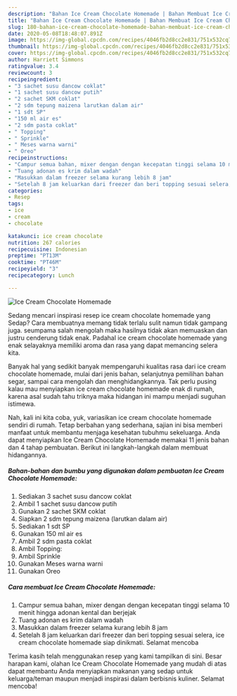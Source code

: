 ```yaml
---
description: "Bahan Ice Cream Chocolate Homemade | Bahan Membuat Ice Cream Chocolate Homemade Yang Lezat Sekali"
title: "Bahan Ice Cream Chocolate Homemade | Bahan Membuat Ice Cream Chocolate Homemade Yang Lezat Sekali"
slug: 180-bahan-ice-cream-chocolate-homemade-bahan-membuat-ice-cream-chocolate-homemade-yang-lezat-sekali
date: 2020-05-08T18:48:07.891Z
image: https://img-global.cpcdn.com/recipes/4046fb2d8cc2e831/751x532cq70/ice-cream-chocolate-homemade-foto-resep-utama.jpg
thumbnail: https://img-global.cpcdn.com/recipes/4046fb2d8cc2e831/751x532cq70/ice-cream-chocolate-homemade-foto-resep-utama.jpg
cover: https://img-global.cpcdn.com/recipes/4046fb2d8cc2e831/751x532cq70/ice-cream-chocolate-homemade-foto-resep-utama.jpg
author: Harriett Simmons
ratingvalue: 3.4
reviewcount: 3
recipeingredient:
- "3 sachet susu dancow coklat"
- "1 sachet susu dancow putih"
- "2 sachet SKM coklat"
- "2 sdm tepung maizena larutkan dalam air"
- "1 sdt SP"
- "150 ml air es"
- "2 sdm pasta coklat"
- " Topping"
- " Sprinkle"
- " Meses warna warni"
- " Oreo"
recipeinstructions:
- "Campur semua bahan, mixer dengan dengan kecepatan tinggi selama 10 menit hingga adonan kental dan berjejak"
- "Tuang adonan es krim dalam wadah"
- "Masukkan dalam freezer selama kurang lebih 8 jam"
- "Setelah 8 jam keluarkan dari freezer dan beri topping sesuai selera, ice cream chocolate homemade siap dinikmati. Selamat mencoba"
categories:
- Resep
tags:
- ice
- cream
- chocolate

katakunci: ice cream chocolate 
nutrition: 267 calories
recipecuisine: Indonesian
preptime: "PT13M"
cooktime: "PT46M"
recipeyield: "3"
recipecategory: Lunch

---
```



![Ice Cream Chocolate Homemade](https://img-global.cpcdn.com/recipes/4046fb2d8cc2e831/751x532cq70/ice-cream-chocolate-homemade-foto-resep-utama.jpg)

Sedang mencari inspirasi resep ice cream chocolate homemade yang Sedap? Cara membuatnya memang tidak terlalu sulit namun tidak gampang juga. seumpama salah mengolah maka hasilnya tidak akan memuaskan dan justru cenderung tidak enak. Padahal ice cream chocolate homemade yang enak selayaknya memiliki aroma dan rasa yang dapat memancing selera kita.

Banyak hal yang sedikit banyak mempengaruhi kualitas rasa dari ice cream chocolate homemade, mulai dari jenis bahan, selanjutnya pemilihan bahan segar, sampai cara mengolah dan menghidangkannya. Tak perlu pusing kalau mau menyiapkan ice cream chocolate homemade enak di rumah, karena asal sudah tahu triknya maka hidangan ini mampu menjadi suguhan istimewa.




Nah, kali ini kita coba, yuk, variasikan ice cream chocolate homemade sendiri di rumah. Tetap berbahan yang sederhana, sajian ini bisa memberi manfaat untuk membantu menjaga kesehatan tubuhmu sekeluarga. Anda dapat menyiapkan Ice Cream Chocolate Homemade memakai 11 jenis bahan dan 4 tahap pembuatan. Berikut ini langkah-langkah dalam membuat hidangannya.

<!--inarticleads1-->

##### Bahan-bahan dan bumbu yang digunakan dalam pembuatan Ice Cream Chocolate Homemade:

1. Sediakan 3 sachet susu dancow coklat
1. Ambil 1 sachet susu dancow putih
1. Gunakan 2 sachet SKM coklat
1. Siapkan 2 sdm tepung maizena (larutkan dalam air)
1. Sediakan 1 sdt SP
1. Gunakan 150 ml air es
1. Ambil 2 sdm pasta coklat
1. Ambil  Topping:
1. Ambil  Sprinkle
1. Gunakan  Meses warna warni
1. Gunakan  Oreo




<!--inarticleads2-->

##### Cara membuat Ice Cream Chocolate Homemade:

1. Campur semua bahan, mixer dengan dengan kecepatan tinggi selama 10 menit hingga adonan kental dan berjejak
1. Tuang adonan es krim dalam wadah
1. Masukkan dalam freezer selama kurang lebih 8 jam
1. Setelah 8 jam keluarkan dari freezer dan beri topping sesuai selera, ice cream chocolate homemade siap dinikmati. Selamat mencoba




Terima kasih telah menggunakan resep yang kami tampilkan di sini. Besar harapan kami, olahan Ice Cream Chocolate Homemade yang mudah di atas dapat membantu Anda menyiapkan makanan yang sedap untuk keluarga/teman maupun menjadi inspirasi dalam berbisnis kuliner. Selamat mencoba!
